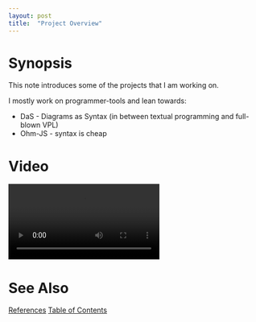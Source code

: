 ```yaml
---
layout: post
title:  "Project Overview"
---
```

# Synopsis
This note introduces some of the projects that I am working on.

I mostly work on programmer-tools and lean towards:
- DaS - Diagrams as Syntax (in between textual programming and full-blown VPL)
- Ohm-JS - syntax is cheap

# Video
![Overview Video](https://github.com/guitarvydas/Overview/blob/master/Tool-Overview-2021-12-23-at-11.46.12-AM.mov)
# See Also

[References](https://guitarvydas.github.io/2021/01/14/References.html)
[Table of Contents](https://guitarvydas.github.io/2021/05/14/Table-Of-Contents.html)

<script src="https://utteranc.es/client.js" 
        repo="guitarvydas/guitarvydas.github.io" 
        issue-term="pathname" 
        theme="github-light" 
        crossorigin="anonymous" 
        async> 
</script> 
